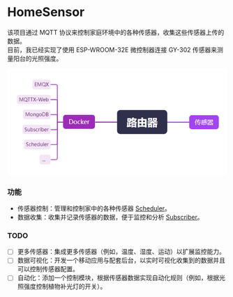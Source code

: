 # HomeSensor

该项目通过 MQTT 协议来控制家庭环境中的各种传感器，收集这些传感器上传的数据。  
目前，我已经实现了使用 ESP-WROOM-32E 微控制器连接 GY-302 传感器来测量阳台的光照强度。

![structure](structure.png)

### 功能
 - 传感器控制：管理和控制家中的各种传感器 [Scheduler](https://github.com/WangZhiYao/HomeSensor-Scheduler)。
 - 数据收集：收集并记录传感器的数据，便于监控和分析 [Subscriber](https://github.com/WangZhiYao/HomeSensor-Subscriber)。

### TODO
 - [ ]  更多传感器：集成更多传感器（例如，温度、湿度、运动）以扩展监控能力。
 - [ ]  数据可视化：开发一个移动应用与配套后台，以实时可视化收集到的数据并且可以控制传感器配置。
 - [ ]  自动化：添加一个控制模块，根据传感器数据实现自动化规则（例如，根据光照强度控制植物补光灯的开关）。

